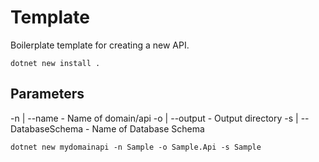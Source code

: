 # Template

Boilerplate template for creating a new API.

`dotnet new install .`

## Parameters

-n | --name - Name of domain/api
-o | --output - Output directory
-s | --DatabaseSchema - Name of Database Schema

`dotnet new mydomainapi -n Sample -o Sample.Api -s Sample`